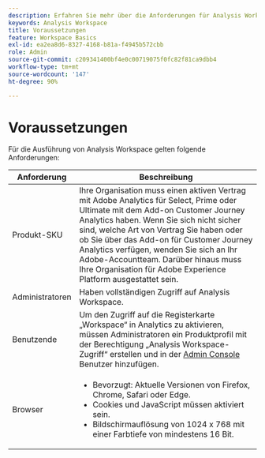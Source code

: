 ```yaml
---
description: Erfahren Sie mehr über die Anforderungen für Analysis Workspace.
keywords: Analysis Workspace
title: Voraussetzungen
feature: Workspace Basics
exl-id: ea2ea8d6-8327-4168-b81a-f4945b572cbb
role: Admin
source-git-commit: c209341400bf4e0c00719075f0fc82f81ca9dbb4
workflow-type: tm+mt
source-wordcount: '147'
ht-degree: 90%

---
```


# Voraussetzungen

Für die Ausführung von Analysis Workspace gelten folgende Anforderungen:

| Anforderung | Beschreibung |
|--- |--- |
| Produkt-SKU | Ihre Organisation muss einen aktiven Vertrag mit Adobe Analytics für Select, Prime oder Ultimate mit dem Add-on Customer Journey Analytics haben. Wenn Sie sich nicht sicher sind, welche Art von Vertrag Sie haben oder ob Sie über das Add-on für Customer Journey Analytics verfügen, wenden Sie sich an Ihr Adobe-Accountteam. Darüber hinaus muss Ihre Organisation für Adobe Experience Platform ausgestattet sein. |
| Administratoren | Haben vollständigen Zugriff auf Analysis Workspace. |
| Benutzende | Um den Zugriff auf die Registerkarte „Workspace“ in Analytics zu aktivieren, müssen Administratoren ein Produktprofil mit der Berechtigung „Analysis Workspace-Zugriff“ erstellen und in der [Admin Console](/help/technotes/access-control.md) Benutzer hinzufügen. |
| Browser | <ul><li>Bevorzugt: Aktuelle Versionen von Firefox, Chrome, Safari oder Edge.</li><li>Cookies und JavaScript müssen aktiviert sein.</li><li>Bildschirmauflösung von 1024 x 768 mit einer Farbtiefe von mindestens 16 Bit.</li></ul> |
